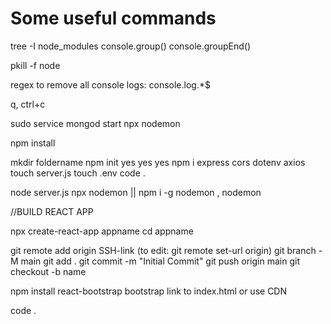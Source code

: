 # Some useful commands

tree -I node_modules
console.group()
console.groupEnd()

pkill -f node

regex to remove all console logs: console.log.*$

q, ctrl+c

sudo service mongod start
npx nodemon

npm install

mkdir foldername
npm init
yes yes yes
npm i express cors dotenv axios
touch server.js
touch .env
code .

node server.js
npx nodemon || npm i -g nodemon , nodemon

//BUILD REACT APP

npx create-react-app appname
cd appname

git remote add origin SSH-link (to edit: git remote set-url origin)
git branch -M main
git add .
git commit -m "Initial Commit"
git push origin main
git checkout -b name

npm install react-bootstrap bootstrap
link to index.html or use CDN

code .